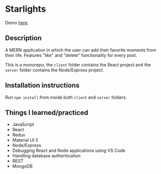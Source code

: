 # Starlights

Demo [here](https://naughty-panini-63decd.netlify.app/).

## Description
A MERN application in which the user can add
their favorite moments from their life. Features "like" and "delete"
functionality for every post.

This is a monorepo, the `client` folder contains the React project
and the `server` folder contains the Node/Express project.

## Installation instructions
Run `npm install` from inside both `client` and `server` folders.

## Things I learned/practiced
- JavaScript
- React
- Redux
- Material UI 5
- Node/Express
- Debugging React and Node applications using VS Code
- Handling database authentication
- REST
- MongoDB
